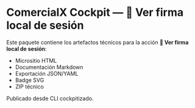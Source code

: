 # ComercialX Cockpit — 🔐 Ver firma local de sesión

Este paquete contiene los artefactos técnicos para la acción **🔐 Ver firma local de sesión**:

- Micrositio HTML
- Documentación Markdown
- Exportación JSON/YAML
- Badge SVG
- ZIP técnico

Publicado desde CLI cockpitizado.
